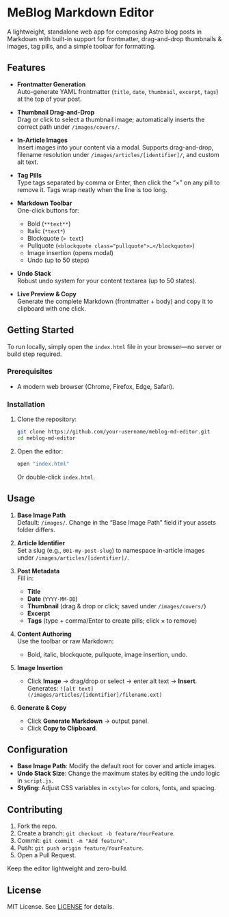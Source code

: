 # MeBlog Markdown Editor

A lightweight, standalone web app for composing Astro blog posts in Markdown with built-in support for frontmatter, drag-and-drop thumbnails & images, tag pills, and a simple toolbar for formatting.

## Features

- **Frontmatter Generation**\
  Auto-generate YAML frontmatter (`title`, `date`, `thumbnail`, `excerpt`, `tags`) at the top of your post.

- **Thumbnail Drag-and-Drop**\
  Drag or click to select a thumbnail image; automatically inserts the correct path under `/images/covers/`.

- **In-Article Images**\
  Insert images into your content via a modal. Supports drag-and-drop, filename resolution under `/images/articles/[identifier]/`, and custom alt text.

- **Tag Pills**\
  Type tags separated by comma or Enter, then click the “×” on any pill to remove it. Tags wrap neatly when the line is too long.

- **Markdown Toolbar**\
  One-click buttons for:

  - Bold (`**text**`)
  - Italic (`*text*`)
  - Blockquote (`> text`)
  - Pullquote (`<blockquote class="pullquote">…</blockquote>`)
  - Image insertion (opens modal)
  - Undo (up to 50 steps)

- **Undo Stack**\
  Robust undo system for your content textarea (up to 50 states).

- **Live Preview & Copy**\
  Generate the complete Markdown (frontmatter + body) and copy it to clipboard with one click.

## Getting Started

To run locally, simply open the `index.html` file in your browser—no server or build step required.

### Prerequisites

- A modern web browser (Chrome, Firefox, Edge, Safari).

### Installation

1. Clone the repository:
   ```bash
   git clone https://github.com/your-username/meblog-md-editor.git
   cd meblog-md-editor
   ```
2. Open the editor:
   ```bash
   open "index.html"
   ```
   Or double-click `index.html`.

## Usage

1. **Base Image Path**\
   Default: `/images/`. Change in the “Base Image Path” field if your assets folder differs.

2. **Article Identifier**\
   Set a slug (e.g., `001-my-post-slug`) to namespace in-article images under `/images/articles/[identifier]/`.

3. **Post Metadata**\
   Fill in:

   - **Title**
   - **Date** (`YYYY-MM-DD`)
   - **Thumbnail** (drag & drop or click; saved under `/images/covers/`)
   - **Excerpt**
   - **Tags** (type + comma/Enter to create pills; click × to remove)

4. **Content Authoring**\
   Use the toolbar or raw Markdown:

   - Bold, italic, blockquote, pullquote, image insertion, undo.

5. **Image Insertion**

   - Click **Image** → drag/drop or select → enter alt text → **Insert**.\
     Generates: `![alt text](/images/articles/[identifier]/filename.ext)`

6. **Generate & Copy**

   - Click **Generate Markdown** → output panel.
   - Click **Copy to Clipboard**.

## Configuration

- **Base Image Path**: Modify the default root for cover and article images.
- **Undo Stack Size**: Change the maximum states by editing the undo logic in `script.js`.
- **Styling**: Adjust CSS variables in `<style>` for colors, fonts, and spacing.

## Contributing

1. Fork the repo.
2. Create a branch: `git checkout -b feature/YourFeature`.
3. Commit: `git commit -m "Add feature"`.
4. Push: `git push origin feature/YourFeature`.
5. Open a Pull Request.

Keep the editor lightweight and zero-build.

## License

MIT License. See [LICENSE](LICENSE) for details.

